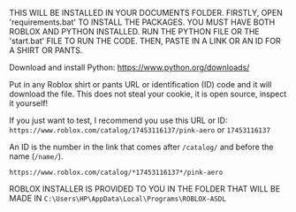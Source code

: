 THIS WILL BE INSTALLED IN YOUR DOCUMENTS FOLDER.
FIRSTLY, OPEN 'requirements.bat' TO INSTALL THE PACKAGES.
YOU MUST HAVE BOTH ROBLOX AND PYTHON INSTALLED.
RUN THE PYTHON FILE OR THE 'start.bat' FILE TO RUN THE CODE. THEN, PASTE IN A LINK OR AN ID FOR A SHIRT OR PANTS.

Download and install Python: https://www.python.org/downloads/

Put in any Roblox shirt or pants URL or identification (ID) code and it will download the file. This does not steal your cookie, it is open source, inspect it yourself!

If you just want to test, I recommend you use this URL or ID:
`https://www.roblox.com/catalog/17453116137/pink-aero`
or `17453116137`


An ID is the number in the link that comes after `/catalog/` and before the name (`/name/`).

`https://www.roblox.com/catalog/*17453116137*/pink-aero`

ROBLOX INSTALLER IS PROVIDED TO YOU IN THE FOLDER THAT WILL BE MADE IN `C:\Users\HP\AppData\Local\Programs\ROBLOX-ASDL`
